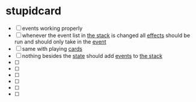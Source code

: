 # stupidcard
 
- [ ] events working properly
-   [ ] whenever the event list in [the stack](zones/subzones/subevents/zoneEventStack.py) is changed all [effects](effects) should be run and should only take in the [event](events)
-   [ ] same with playing [cards](cards)
-   [ ] nothing besides the [state](states\state.py) should add [events](events) to [the stack](zones/subzones/subevents/zoneEventStack.py)
-   [ ] 
-   [ ] 
-   [ ] 
-   [ ] 
-   [ ] 
-   [ ] 